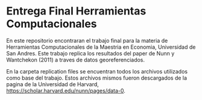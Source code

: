 # Entrega Final Herramientas Computacionales

En este repositorio encontraran el trabajo final para la materia de Herramientas Computacionales de la Maestria en Economia, Universidad de San Andres. 
Este trabajo replica los resultados del paper de Nunn y Wantchekon (2011) a traves de datos georeferenciados.

En la carpeta replication files se encuentran todos los archivos utilizados como base del trabajo. Estos archivos mismos fueron descargados 
de la pagina de la Universidad de Harvard, https://scholar.harvard.edu/nunn/pages/data-0. 
